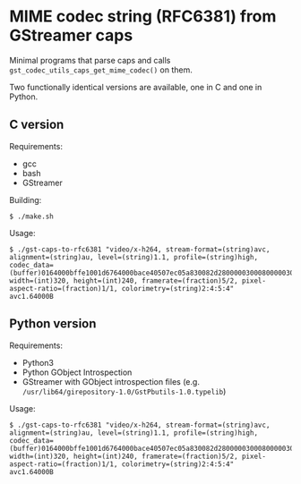 # MIME codec string (RFC6381) from GStreamer caps

Minimal programs that parse caps and calls `gst_codec_utils_caps_get_mime_codec()` on them.

Two functionally identical versions are available, one in C and one in Python.

## C version

Requirements:

 * gcc
 * bash
 * GStreamer

Building:

```
$ ./make.sh
```

Usage:

```
$ ./gst-caps-to-rfc6381 "video/x-h264, stream-format=(string)avc, alignment=(string)au, level=(string)1.1, profile=(string)high, codec_data=(buffer)0164000bffe1001d6764000bace40507ec05a830082d280000030008000003003478a1489001000568ebecb22cfdf8f800, width=(int)320, height=(int)240, framerate=(fraction)5/2, pixel-aspect-ratio=(fraction)1/1, colorimetry=(string)2:4:5:4"
avc1.64000B
```

## Python version

Requirements:

 * Python3
 * Python GObject Introspection
 * GStreamer with GObject introspection files (e.g. `/usr/lib64/girepository-1.0/GstPbutils-1.0.typelib`)

Usage:

```
$ ./gst-caps-to-rfc6381 "video/x-h264, stream-format=(string)avc, alignment=(string)au, level=(string)1.1, profile=(string)high, codec_data=(buffer)0164000bffe1001d6764000bace40507ec05a830082d280000030008000003003478a1489001000568ebecb22cfdf8f800, width=(int)320, height=(int)240, framerate=(fraction)5/2, pixel-aspect-ratio=(fraction)1/1, colorimetry=(string)2:4:5:4"
avc1.64000B
```
